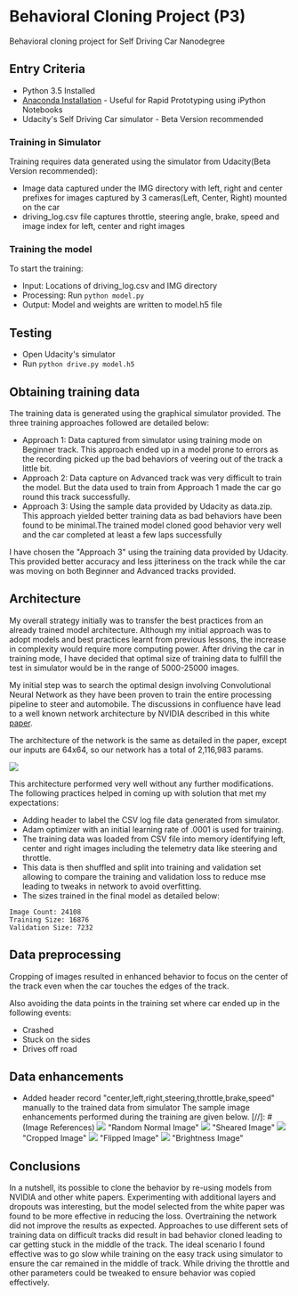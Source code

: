 # Behavioral Cloning Project (P3)
Behavioral cloning project for Self Driving Car Nanodegree

## Entry Criteria
* Python 3.5 Installed
* [Anaconda Installation](https://www.continuum.io/downloads) - Useful for Rapid Prototyping using iPython Notebooks
* Udacity's Self Driving Car simulator - Beta Version recommended

### Training in Simulator
Training requires data generated using the simulator from Udacity(Beta Version recommended):
- Image data captured under the IMG directory with left, right and center prefixes for images captured by 3 cameras(Left, Center, Right) mounted on the car
- driving_log.csv file captures throttle, steering angle, brake, speed and image index for left, center and right images

### Training the model
To start the training:
* Input: Locations of driving_log.csv and IMG directory
* Processing: Run `python model.py`
* Output: Model and weights are written to model.h5 file

## Testing
* Open Udacity's simulator
* Run `python drive.py model.h5`


## Obtaining training data
The training data is generated using the graphical simulator provided. The three training approaches followed are detailed below:
* Approach 1: Data captured from simulator using training mode on Beginner track. This approach ended up in a model prone to errors as the recording picked up the bad behaviors of veering out of the track a little bit.
* Approach 2: Data capture on Advanced track was very difficult to train the model. But the data used to train from Approach 1 made the car go round this track successfully.
* Approach 3: Using the sample data provided by Udacity as data.zip. This approach yielded better training data as bad behaviors have been found to be minimal.The trained model cloned good behavior very well and the car completed at least a few laps successfully

I have chosen the "Approach 3" using the training data provided by Udacity. This provided better accuracy and less jitteriness on the track while the car was moving on both Beginner and Advanced tracks provided.

## Architecture
My overall strategy initially was to transfer the best practices from an already trained model architecture. Although my initial approach was to adopt models and best practices learnt from previous lessons, the increase in complexity would require more computing power. After driving the car in training mode, I have decided that optimal size of training data to fulfill the test in simulator would be in the range of 5000-25000 images.

My initial step was to search the optimal design involving Convolutional Neural Network as they have been proven to train the entire processing pipeline to steer and automobile. The discussions in confluence have lead to a well known network architecture by NVIDIA described in this white [paper](http://images.nvidia.com/content/tegra/automotive/images/2016/solutions/pdf/end-to-end-dl-using-px.pdf).

 The architecture of the network is the same as detailed in the paper, except our inputs are 64x64, so
 our network has a total of 2,116,983 params.

 ![](./model.png )

This architecture performed very well without any further modifications. The following practices helped in coming up with solution that met my expectations:

* Adding header to label the CSV log file data generated from simulator.
* Adam optimizer with an initial learning rate of .0001 is used for training.
* The training data was loaded from CSV file into memory identifying left, center and right images including the telemetry data like steering and throttle.
* This data is then shuffled and split into training and validation set allowing to compare the training and validation loss to reduce mse leading to tweaks in network to avoid overfitting.
* The sizes trained in the final model as detailed below:
```
Image Count: 24108
Training Size: 16876
Validation Size: 7232
```

## Data preprocessing
Cropping of images resulted in enhanced behavior to focus on the center of the track even when the car touches the edges of the track.

Also avoiding the data points in the training set where car ended up in the following events:
* Crashed
* Stuck on the sides
* Drives off road

## Data enhancements
* Added header record "center,left,right,steering,throttle,brake,speed" manually to the trained data from simulator
The sample image enhancements performed during the training are given below.
[//]: # (Image References)
![](./random_original_image.png) "Random Normal Image"
![](./random_shear_image.png) "Sheared Image"
![](./cropped_image.png) "Cropped Image"
![](./flipped_image.png) "Flipped Image"
![](./beightness_or_grayscale.png) "Brightness Image"


## Conclusions
In a nutshell, its possible to clone the behavior by re-using models from NVIDIA and other white papers. Experimenting with additional layers and dropouts was interesting, but the model selected from the white paper was found to be more effective in reducing the loss. Overtraining the network did not improve the results as expected. Approaches to use different sets of training data on difficult tracks did result in bad behavior cloned leading to car getting stuck in the middle of the track.  The ideal scenario I found effective was to go slow while training on the easy track using simulator to ensure the car remained in the middle of track. While driving the throttle and other parameters could be tweaked to ensure behavior was copied effectively.
